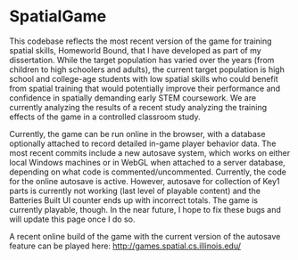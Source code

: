 # SpatialGame
This codebase reflects the most recent version of the game for training spatial skills, Homeworld Bound, that I have developed as part of my dissertation. While the target population has varied over the years (from children to high schoolers and adults), the current target population is high school and college-age students with low spatial skills who could benefit from spatial training that would potentially improve their performance and confidence in spatially demanding early STEM coursework. We are currently analyzing the results of a recent study analyzing the training effects of the game in a controlled classroom study.

Currently, the game can be run online in the browser, with a database optionally attached to record detailed in-game player behavior data. The most recent commits include a new autosave system, which works on either local Windows machines or in WebGL when attached to a server database, depending on what code is commented/uncommented. Currently, the code for the online autosave is active. However, autosave for collection of Key1 parts is currently not working (last level of playable content) and the Batteries Built UI counter ends up with incorrect totals. The game is currently playable, though. In the near future, I hope to fix these bugs and will update this page once I do so.

A recent online build of the game with the current version of the autosave feature can be played here: http://games.spatial.cs.illinois.edu/
